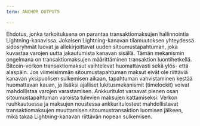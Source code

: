 ```yaml
---
term: ANCHOR OUTPUTS

---
```

Ehdotus, jonka tarkoituksena on parantaa transaktiomaksujen hallinnointia Lightning-kanavissa. Jokaisen Lightning-kanavan tilamuutoksen yhteydessä sidosryhmät luovat ja allekirjoittavat uuden sitoumustapahtuman, joka kuvastaa varojen uutta jakautumista kanavan sisällä. Tämän mekanismin ongelmana on transaktiomaksujen määrittäminen transaktion luontihetkellä. Bitcoin-verkon transaktiomaksut vaihtelevat huomattavasti sekä ylös- että alaspäin. Jos viimeisimmän sitoumustapahtuman maksut eivät ole riittäviä kanavan yksipuolisen sulkemisen aikaan, tapahtuman vahvistaminen kestää huomattavan kauan, ja lisäksi ajalliset lukitusmekanismit (timelockit) voivat mahdollistaa varojen varastamisen. Ankkuritulot varaavat pienen osan sitoumustapahtuman varoista tulevien maksujen kattamiseksi. Verkon ruuhkautuessa ja maksujen noustessa ankkuritulosteet mahdollistavat transaktiomaksujen muuttamisen sitoumustransaktion luomisen jälkeen, mikä takaa Lightning-kanavan riittävän nopean sulkemisen.
